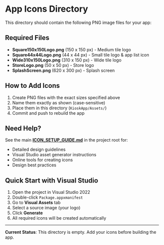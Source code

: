 # App Icons Directory

This directory should contain the following PNG image files for your app:

## Required Files

- **Square150x150Logo.png** (150 x 150 px) - Medium tile logo
- **Square44x44Logo.png** (44 x 44 px) - Small tile logo & app list icon
- **Wide310x150Logo.png** (310 x 150 px) - Wide tile logo
- **StoreLogo.png** (50 x 50 px) - Store logo
- **SplashScreen.png** (620 x 300 px) - Splash screen

## How to Add Icons

1. Create PNG files with the exact sizes specified above
2. Name them exactly as shown (case-sensitive)
3. Place them in this directory (`KioskApp/Assets/`)
4. Commit and push to rebuild the app

## Need Help?

See the main **[ICON_SETUP_GUIDE.md](../../ICON_SETUP_GUIDE.md)** in the project root for:
- Detailed design guidelines
- Visual Studio asset generator instructions
- Online tools for creating icons
- Design best practices

## Quick Start with Visual Studio

1. Open the project in Visual Studio 2022
2. Double-click `Package.appxmanifest`
3. Go to **Visual Assets** tab
4. Select a source image (your logo)
5. Click **Generate**
6. All required icons will be created automatically

---

**Current Status**: This directory is empty. Add your icons before building the app.

